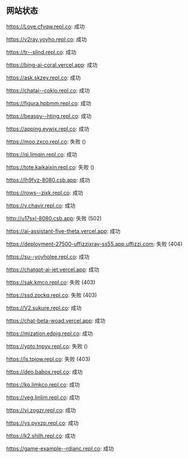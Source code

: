 ## 网站状态
https://Love.cfvqw.repl.co: 成功

https://v2ray.yoyho.repl.co: 成功

https://tr--slind.repl.co: 成功

https://bing-ai-coral.vercel.app: 成功

https://ask.skzey.repl.co: 成功

https://chatai--cokio.repl.co: 成功

https://figura.hpbmm.repl.co: 成功

https://beaspy--hting.repl.co: 成功

https://apping.eywjx.repl.co: 成功

https://moo.zxco.repl.co: 失败 ()

https://qi.limqin.repl.co: 成功

https://tote.kaikaixin.repl.co: 失败 ()

https://lh9fvz-8080.csb.app: 成功

https://rows--zixk.repl.co: 成功

https://v.chavir.repl.co: 成功

http://u17sxl-8080.csb.app: 失败 (502)

https://ai-assistant-five-theta.vercel.app: 成功

https://deployment-27500-uffizzixray-ss55.app.uffizzi.com: 失败 (404)

https://su--yoyholee.repl.co: 成功

https://chatgpt-ai-jet.vercel.app: 成功

https://sak.kmco.repl.co: 失败 (403)

https://ssd.zockq.repl.co: 失败 (403)

https://V2.sukure.repl.co: 成功

https://chat-beta-woad.vercel.app: 成功

https://mization.edpjg.repl.co: 成功

https://ypto.tnpyv.repl.co: 失败 ()

https://ls.tpjow.repl.co: 失败 (403)

https://deo.babox.repl.co: 成功

https://ko.limkco.repl.co: 成功

https://veg.linlim.repl.co: 成功

https://vi.zogzr.repl.co: 成功

https://ys.pyxzp.repl.co: 成功

https://k2.shilh.repl.co: 成功

https://game-example--rdianc.repl.co: 成功

